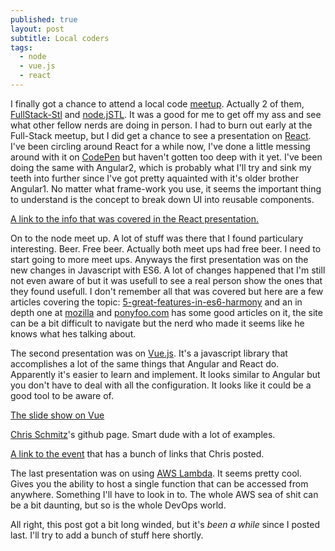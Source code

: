 ```yaml
---
published: true
layout: post
subtitle: Local coders
tags: 
  - node
  - vue.js
  - react
---
```


I finally got a chance to attend a local code [meetup](http://www.meetup.com/).  Actually 2 of them, [FullStack-Stl](http://www.meetup.com/FullStack-STL/) and [node.jSTL](http://www.meetup.com/node-jSTL/).  It was a good for me to get off my ass and see what other fellow nerds are doing in person.  I had to burn out early at the Full-Stack meetup, but I did get a chance to see a presentation on [React](https://facebook.github.io/react/).  I've been circling around React for a while now, I've done a little messing around with it on [CodePen](http://codepen.io/Natedaug/) but haven't gotten too deep with it yet.  I've been doing the same with Angular2, which is probably what I'll try and sink my teeth into further since I've got pretty aquainted with it's older brother Angular1.  No matter what frame-work you use, it seems the important thing to understand is the concept to break down UI into reusable components.

[A link to the info that was covered in the React presentation.](https://codewinds.com/blog/2016-05-26-fullstackstl-reactjs.html)

On to the node meet up.  A lot of stuff was there that I found particulary interesting. Beer. Free beer. Actually both meet ups had free beer.  I need to start going to more meet ups.  Anyways the first presentation was on the new changes in Javascript with ES6.  A lot of changes happened that I'm still not even aware of but it was usefull to see a real person show the ones that they found usefull.  I don't remember all that was covered but here are a few articles covering the topic: [5-great-features-in-es6-harmony](http://www.wintellect.com/devcenter/nstieglitz/5-great-features-in-es6-harmony) and an in depth one at [mozilla](https://hacks.mozilla.org/category/es6-in-depth/) and [ponyfoo.com](https://ponyfoo.com/) has some good articles on it, the site can be a bit difficult to navigate but the nerd who made it seems like he knows what hes talking about.

The second presentation was on [Vue.js](https://vuejs.org/).  It's a javascript library that accomplishes a lot of the same things that Angular and React do. Apparently it's easier to learn and implement.  It looks similar to Angular but you don't have to deal with all the configuration.  It looks like it could be a good tool to be aware of.

[The slide show on Vue]( https://docs.google.com/presentation/d/18DncAGkZ1fG5sqUzT-Y6dHYW01npwO7LRa6dU35kCoA/edit?usp=sharing)

[Chris Schmitz](https://github.com/chris-schmitz/)'s github page.  Smart dude with a lot of examples.

[A link to the event](http://www.meetup.com/node-jSTL/events/230995684/) that has a bunch of links that Chris posted.

The last presentation was on using [AWS Lambda](https://aws.amazon.com/lambda/).  It seems pretty cool.  Gives you the ability to host a single function that can be accessed from anywhere.  Something I'll have to look in to.  The whole AWS sea of shit can be a bit daunting, but so is the whole DevOps world.

All right, this post got a bit long winded, but it's _been a while_ since I posted last.  I'll try to add a bunch of stuff here shortly.
